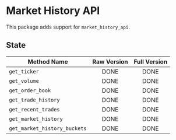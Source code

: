 # Market History API

This package adds support for `market_history_api`.

## State

| Method Name                  | Raw Version | Full Version |
| ---------------------------- |:-----------:|:------------:|
| `get_ticker`                 | DONE        | DONE         |
| `get_volume`                 | DONE        | DONE         |
| `get_order_book`             | DONE        | DONE         |
| `get_trade_history`          | DONE        | DONE         |
| `get_recent_trades`          | DONE        | DONE         |
| `get_market_history`         | DONE        | DONE         |
| `get_market_history_buckets` | DONE        | DONE         |
